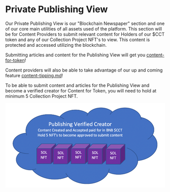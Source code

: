 # Private Publishing View

Our Private Publishing View is our "Blockchain Newspaper" section and one of our core main utilities of all assets used of the platform. This section will be for Content Providers to submit relevant content for Holders of our $CCT token and any of our Collection Project NFT's to view. This content is protected and accessed utilizing the blockchain.&#x20;

Submitting articles and content for the Publishing View will get you [content-for-token](../../group-1/content-for-token/ "mention")!

Content providers will also be able to take advantage of our up and coming feature [content-tipping.md](../content-for-token-payment-tiers/submitting-articles-and-content-for-private-publishing-view/content-tipping.md "mention")!

To be able to submit content and articles for the Publishing View and become a verified creator for Content for Token, you will need to hold at minimum 5 Collection Project NFT.

![](../../.gitbook/assets/22Picture1.png)

